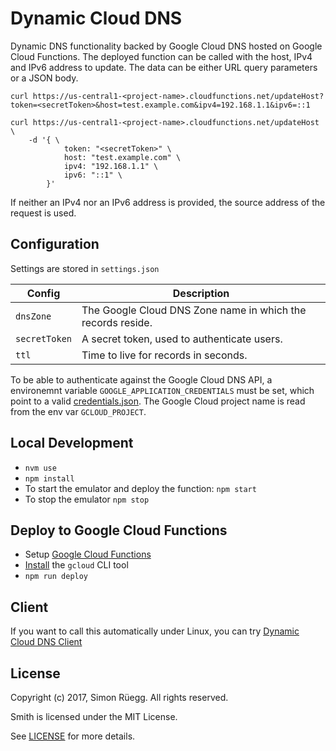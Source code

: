 # Dynamic Cloud DNS

Dynamic DNS functionality backed by Google Cloud DNS hosted on Google Cloud Functions.
The deployed function can be called with the host, IPv4 and IPv6 address to update. The data can be either URL query parameters or a JSON body.
```
curl https://us-central1-<project-name>.cloudfunctions.net/updateHost?token=<secretToken>&host=test.example.com&ipv4=192.168.1.1&ipv6=::1
```
```
curl https://us-central1-<project-name>.cloudfunctions.net/updateHost \
    -d '{ \
            token: "<secretToken>" \
            host: "test.example.com" \
            ipv4: "192.168.1.1" \
            ipv6: "::1" \
        }'
```
If neither an IPv4 nor an IPv6 address is provided, the source address of the request is used.

## Configuration
Settings are stored in `settings.json`

| Config     | Description
|------------|---------------
|`dnsZone`     | The Google Cloud DNS Zone name in which the records reside.
|`secretToken` | A secret token, used to authenticate users.
|`ttl`         | Time to live for records in seconds.

To be able to authenticate against the Google Cloud DNS API, a environemnt variable `GOOGLE_APPLICATION_CREDENTIALS` must be set, which point to a valid [credentials.json](https://developers.google.com/identity/protocols/application-default-credentials). The Google Cloud project name is read from the env var `GCLOUD_PROJECT`.

## Local Development
* `nvm use`
* `npm install`
* To start the emulator and deploy the function: `npm start`
* To stop the emulator `npm stop`

## Deploy to Google Cloud Functions
* Setup [Google Cloud Functions](https://cloud.google.com/functions/docs/quickstart)
* [Install](https://cloud.google.com/sdk/install) the `gcloud` CLI tool
* `npm run deploy`

## Client

If you want to call this automatically under Linux, you can try [Dynamic Cloud DNS Client](https://github.com/crazystick/dynamic-cloud-dns-client)

## License ##

Copyright (c) 2017, Simon Rüegg. All rights reserved.

Smith is licensed under the MIT License.

See [LICENSE](LICENSE) for more details.
